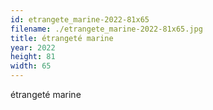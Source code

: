 ```yaml
---
id: etrangete_marine-2022-81x65
filename: ./etrangete_marine-2022-81x65.jpg
title: étrangeté marine
year: 2022
height: 81
width: 65
---
```


étrangeté marine
